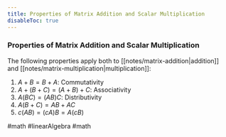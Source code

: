 ```yaml
---
title: Properties of Matrix Addition and Scalar Multiplication
disableToc: true
---
```


### Properties of Matrix Addition and Scalar Multiplication
The following properties apply both to [[notes/matrix-addition|addition]] and [[notes/matrix-multiplication|multiplication]]:
1. $A + B = B + A$: Commutativity
2. $A + (B+C) = (A+B)+C$: Associativity
3. $A(BC)=(AB)C$: Distributivity
4. $A(B+C)=AB+AC$
5. $c(AB)=(cA)B=A(cB)$ 

#math #linearAlgebra #math 
